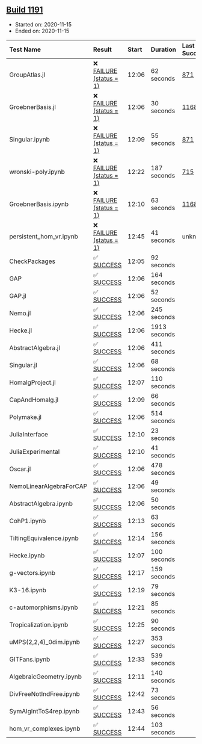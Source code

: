 ## [Build 1191](https://oscarci.mathematik.uni-kl.de/job/oscar-stable/1191/)

* Started on: 2020-11-15
* Ended on: 2020-11-15

| Test Name    | Result | Start | Duration | Last Success | First Failure |
|:-------------|:-------|:------|:---------|:-------------|:--------------|
| GroupAtlas.jl | ❌ [FAILURE (status = 1)](https://oscarci.mathematik.uni-kl.de/job/oscar-stable/1191/artifact/logs/build-1191/GroupAtlas.jl.log) | 12:06 | 62 seconds | [871](https://oscarci.mathematik.uni-kl.de/job/oscar-stable/871/) | [872](https://oscarci.mathematik.uni-kl.de/job/oscar-stable/872/) |
| GroebnerBasis.jl | ❌ [FAILURE (status = 1)](https://oscarci.mathematik.uni-kl.de/job/oscar-stable/1191/artifact/logs/build-1191/GroebnerBasis.jl.log) | 12:06 | 30 seconds | [1168](https://oscarci.mathematik.uni-kl.de/job/oscar-stable/1168/) | [1169](https://oscarci.mathematik.uni-kl.de/job/oscar-stable/1169/) |
| Singular.ipynb | ❌ [FAILURE (status = 1)](https://oscarci.mathematik.uni-kl.de/job/oscar-stable/1191/artifact/logs/build-1191/Singular.ipynb.log) | 12:09 | 55 seconds | [871](https://oscarci.mathematik.uni-kl.de/job/oscar-stable/871/) | [872](https://oscarci.mathematik.uni-kl.de/job/oscar-stable/872/) |
| wronski-poly.ipynb | ❌ [FAILURE (status = 1)](https://oscarci.mathematik.uni-kl.de/job/oscar-stable/1191/artifact/logs/build-1191/wronski-poly.ipynb.log) | 12:22 | 187 seconds | [715](https://oscarci.mathematik.uni-kl.de/job/oscar-stable/715/) | [716](https://oscarci.mathematik.uni-kl.de/job/oscar-stable/716/) |
| GroebnerBasis.ipynb | ❌ [FAILURE (status = 1)](https://oscarci.mathematik.uni-kl.de/job/oscar-stable/1191/artifact/logs/build-1191/GroebnerBasis.ipynb.log) | 12:10 | 63 seconds | [1168](https://oscarci.mathematik.uni-kl.de/job/oscar-stable/1168/) | [1169](https://oscarci.mathematik.uni-kl.de/job/oscar-stable/1169/) |
| persistent_hom_vr.ipynb | ❌ [FAILURE (status = 1)](https://oscarci.mathematik.uni-kl.de/job/oscar-stable/1191/artifact/logs/build-1191/persistent_hom_vr.ipynb.log) | 12:45 | 41 seconds | unknown | unknown |
| CheckPackages | ✅ [SUCCESS](https://oscarci.mathematik.uni-kl.de/job/oscar-stable/1191/artifact/logs/build-1191/CheckPackages.log) | 12:05 | 92 seconds |  |  |
| GAP | ✅ [SUCCESS](https://oscarci.mathematik.uni-kl.de/job/oscar-stable/1191/artifact/logs/build-1191/GAP.log) | 12:06 | 164 seconds |  |  |
| GAP.jl | ✅ [SUCCESS](https://oscarci.mathematik.uni-kl.de/job/oscar-stable/1191/artifact/logs/build-1191/GAP.jl.log) | 12:06 | 52 seconds |  |  |
| Nemo.jl | ✅ [SUCCESS](https://oscarci.mathematik.uni-kl.de/job/oscar-stable/1191/artifact/logs/build-1191/Nemo.jl.log) | 12:06 | 245 seconds |  |  |
| Hecke.jl | ✅ [SUCCESS](https://oscarci.mathematik.uni-kl.de/job/oscar-stable/1191/artifact/logs/build-1191/Hecke.jl.log) | 12:06 | 1913 seconds |  |  |
| AbstractAlgebra.jl | ✅ [SUCCESS](https://oscarci.mathematik.uni-kl.de/job/oscar-stable/1191/artifact/logs/build-1191/AbstractAlgebra.jl.log) | 12:06 | 411 seconds |  |  |
| Singular.jl | ✅ [SUCCESS](https://oscarci.mathematik.uni-kl.de/job/oscar-stable/1191/artifact/logs/build-1191/Singular.jl.log) | 12:06 | 68 seconds |  |  |
| HomalgProject.jl | ✅ [SUCCESS](https://oscarci.mathematik.uni-kl.de/job/oscar-stable/1191/artifact/logs/build-1191/HomalgProject.jl.log) | 12:07 | 110 seconds |  |  |
| CapAndHomalg.jl | ✅ [SUCCESS](https://oscarci.mathematik.uni-kl.de/job/oscar-stable/1191/artifact/logs/build-1191/CapAndHomalg.jl.log) | 12:09 | 66 seconds |  |  |
| Polymake.jl | ✅ [SUCCESS](https://oscarci.mathematik.uni-kl.de/job/oscar-stable/1191/artifact/logs/build-1191/Polymake.jl.log) | 12:06 | 514 seconds |  |  |
| JuliaInterface | ✅ [SUCCESS](https://oscarci.mathematik.uni-kl.de/job/oscar-stable/1191/artifact/logs/build-1191/JuliaInterface.log) | 12:10 | 23 seconds |  |  |
| JuliaExperimental | ✅ [SUCCESS](https://oscarci.mathematik.uni-kl.de/job/oscar-stable/1191/artifact/logs/build-1191/JuliaExperimental.log) | 12:10 | 41 seconds |  |  |
| Oscar.jl | ✅ [SUCCESS](https://oscarci.mathematik.uni-kl.de/job/oscar-stable/1191/artifact/logs/build-1191/Oscar.jl.log) | 12:06 | 478 seconds |  |  |
| NemoLinearAlgebraForCAP | ✅ [SUCCESS](https://oscarci.mathematik.uni-kl.de/job/oscar-stable/1191/artifact/logs/build-1191/NemoLinearAlgebraForCAP.log) | 12:06 | 49 seconds |  |  |
| AbstractAlgebra.ipynb | ✅ [SUCCESS](https://oscarci.mathematik.uni-kl.de/job/oscar-stable/1191/artifact/logs/build-1191/AbstractAlgebra.ipynb.log) | 12:06 | 50 seconds |  |  |
| CohP1.ipynb | ✅ [SUCCESS](https://oscarci.mathematik.uni-kl.de/job/oscar-stable/1191/artifact/logs/build-1191/CohP1.ipynb.log) | 12:13 | 63 seconds |  |  |
| TiltingEquivalence.ipynb | ✅ [SUCCESS](https://oscarci.mathematik.uni-kl.de/job/oscar-stable/1191/artifact/logs/build-1191/TiltingEquivalence.ipynb.log) | 12:14 | 156 seconds |  |  |
| Hecke.ipynb | ✅ [SUCCESS](https://oscarci.mathematik.uni-kl.de/job/oscar-stable/1191/artifact/logs/build-1191/Hecke.ipynb.log) | 12:07 | 100 seconds |  |  |
| g-vectors.ipynb | ✅ [SUCCESS](https://oscarci.mathematik.uni-kl.de/job/oscar-stable/1191/artifact/logs/build-1191/g-vectors.ipynb.log) | 12:17 | 159 seconds |  |  |
| K3-16.ipynb | ✅ [SUCCESS](https://oscarci.mathematik.uni-kl.de/job/oscar-stable/1191/artifact/logs/build-1191/K3-16.ipynb.log) | 12:19 | 79 seconds |  |  |
| c-automorphisms.ipynb | ✅ [SUCCESS](https://oscarci.mathematik.uni-kl.de/job/oscar-stable/1191/artifact/logs/build-1191/c-automorphisms.ipynb.log) | 12:21 | 85 seconds |  |  |
| Tropicalization.ipynb | ✅ [SUCCESS](https://oscarci.mathematik.uni-kl.de/job/oscar-stable/1191/artifact/logs/build-1191/Tropicalization.ipynb.log) | 12:25 | 90 seconds |  |  |
| uMPS(2,2,4)_0dim.ipynb | ✅ [SUCCESS](https://oscarci.mathematik.uni-kl.de/job/oscar-stable/1191/artifact/logs/build-1191/uMPS-2-2-4-_0dim.ipynb.log) | 12:27 | 353 seconds |  |  |
| GITFans.ipynb | ✅ [SUCCESS](https://oscarci.mathematik.uni-kl.de/job/oscar-stable/1191/artifact/logs/build-1191/GITFans.ipynb.log) | 12:33 | 539 seconds |  |  |
| AlgebraicGeometry.ipynb | ✅ [SUCCESS](https://oscarci.mathematik.uni-kl.de/job/oscar-stable/1191/artifact/logs/build-1191/AlgebraicGeometry.ipynb.log) | 12:11 | 140 seconds |  |  |
| DivFreeNotIndFree.ipynb | ✅ [SUCCESS](https://oscarci.mathematik.uni-kl.de/job/oscar-stable/1191/artifact/logs/build-1191/DivFreeNotIndFree.ipynb.log) | 12:42 | 73 seconds |  |  |
| SymAlgIntToS4rep.ipynb | ✅ [SUCCESS](https://oscarci.mathematik.uni-kl.de/job/oscar-stable/1191/artifact/logs/build-1191/SymAlgIntToS4rep.ipynb.log) | 12:43 | 56 seconds |  |  |
| hom_vr_complexes.ipynb | ✅ [SUCCESS](https://oscarci.mathematik.uni-kl.de/job/oscar-stable/1191/artifact/logs/build-1191/hom_vr_complexes.ipynb.log) | 12:44 | 103 seconds |  |  |
